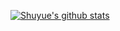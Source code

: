 [![Shuyue's github stats](https://github-readme-stats.vercel.app/api?username=SuperBruceJia&count_private=true&show_icons=true&theme=radical)](https://shuyuej.com/)
